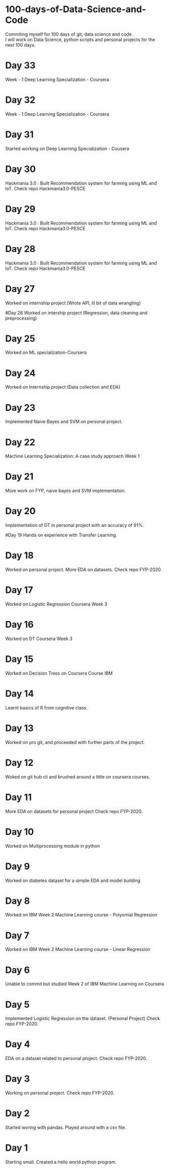 # 100-days-of-Data-Science-and-Code
Commiting myself for 100 days of git, data science and code.<br/>
I will work on Data Science, python scripts and personal projects for the next 100 days.

# Day 33
Week - 1 Deep Learning Specialization - Coursera

# Day 32
Week - 1 Deep Learning Specialization - Coursera

# Day 31 
Started working on Deep Learning Specialization - Cousera

# Day 30
Hackmania 3.0 : Built Recommendation system for farming using ML and IoT.
Check repo Hackmania3.0-PESCE

# Day 29 
Hackmania 3.0 : Built Recommendation system for farming using ML and IoT.
Check repo Hackmania3.0-PESCE

# Day 28 
Hackmania 3.0 : Built Recommendation system for farming using ML and IoT.
Check repo Hackmania3.0-PESCE

# Day 27
Worked on internship project.(Wrote API, lil bit of data wrangling)

#Day 26
Worked on intership project (Regression, data cleaning and preprocessing)

# Day 25
Worked on ML specialization-Coursera

# Day 24
Worked on Internship project (Data collection and EDA)

# Day 23 
Implemented Naive Bayes and SVM on personal project.

# Day 22
Machine Learning Specialization: A case study approach Week 1

# Day 21
More work on FYP, naive bayes and SVM implementation.

# Day 20
Implementation of DT in personal project with an accuracy of 91%.

#Day 19
Hands on experience with Transfer Learning.

# Day 18
Worked on personal project. More EDA on datasets.
Check repo FYP-2020.

# Day 17
Worked on Logistic Regression Coursera Week 3

# Day 16
Worked on DT Coursera Week 3

# Day 15
Worked on Decision Trees on Coursera Course IBM

# Day 14
Learnt basics of R from cognitive class.

# Day 13
Worked on pro git, and proceeded with further parts of the project.

# Day 12
Woked on git hub cli and brushed around a little on coursera courses.

# Day 11 
More EDA on datasets for personal project
Check repo FYP-2020.

# Day 10
Worked on Multiprocessing module in python

# Day 9
Worked on diabetes dataset for a simple EDA and model building

# Day 8 
Worked on IBM Week 2 Machine Learning course - Polyomial Regression

# Day 7
Worked on IBM Week 2 Machine Learning course - Linear Regression

# Day 6 
Unable to commit but studied Week 2 of IBM Machine Learning on Coursera

# Day 5
Implemented Logistic Regression on the dataset. (Personal Project)
Check repo FYP-2020.

# Day 4
EDA on a dataset related to personal project.
Check repo FYP-2020.

# Day 3
Working on personal project.
Check repo FYP-2020.

# Day 2
Started woring with pandas.
Played around with a csv file.

# Day 1 
Starting small. Created a hello world python program. 
